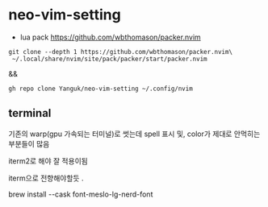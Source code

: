 # neo-vim-setting

- lua pack
https://github.com/wbthomason/packer.nvim



```
git clone --depth 1 https://github.com/wbthomason/packer.nvim\
 ~/.local/share/nvim/site/pack/packer/start/packer.nvim
```

&&

```
gh repo clone Yanguk/neo-vim-setting ~/.config/nvim
```



## terminal
기존의 warp(gpu 가속되는 터미널)로 썻는데 spell 표시 및, color가 제대로 안먹히는 부분들이 많음

iterm2로 해야 잘 적용이됨

iterm으로 전향해야할듯 .



brew install --cask font-meslo-lg-nerd-font
